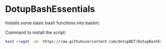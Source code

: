 # DotupBashEssentials

Installs some basic bash functions into bashrc

Command to install the script:
```bash
bash <(wget -qO- https://raw.githubusercontent.com/dotupNET/DotupBashEssentials/master/install.sh)
```
